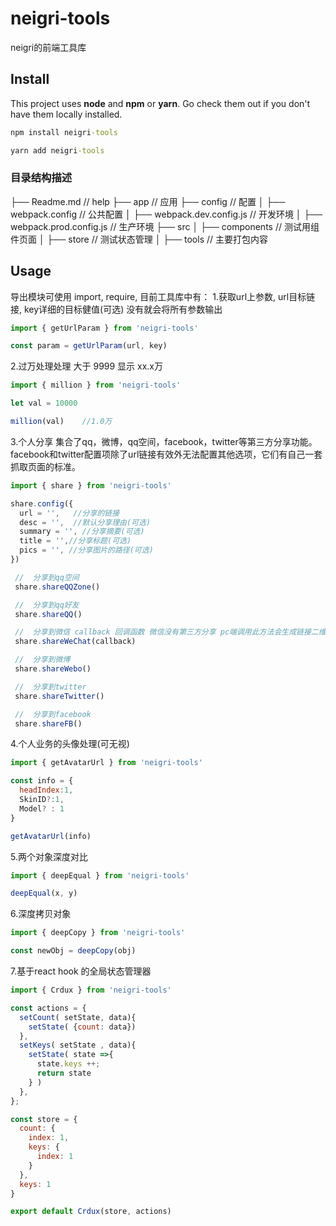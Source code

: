 # neigri-tools
neigri的前端工具库

## Install
This project uses **node** and **npm** or **yarn**. Go check them out if you don't have them locally installed.
```cmd
npm install neigri-tools

yarn add neigri-tools
```
### 目录结构描述
├── Readme.md                   // help
├── app                         // 应用
├── config                      // 配置
│   ├── webpack.config          // 公共配置
│   ├── webpack.dev.config.js   // 开发环境
│   ├── webpack.prod.config.js  // 生产环境
├── src
│   ├── components              // 测试用组件页面
│   ├── store                   // 测试状态管理
│   ├── tools                   // 主要打包内容


## Usage
导出模块可使用 import, require, 目前工具库中有：
1.获取url上参数, url目标链接, key详细的目标健值(可选) 没有就会将所有参数输出
```js
import { getUrlParam } from 'neigri-tools'

const param = getUrlParam(url, key)

```

2.过万处理处理 大于 9999 显示 xx.x万
```js
import { million } from 'neigri-tools'

let val = 10000

million(val)    //1.0万 

```

3.个人分享 集合了qq，微博，qq空间，facebook，twitter等第三方分享功能。
facebook和twitter配置项除了url链接有效外无法配置其他选项，它们有自己一套抓取页面的标准。
```js
import { share } from 'neigri-tools'

share.config({
  url = '',   //分享的链接  
  desc = '',  //默认分享理由(可选)
  summary = '', //分享摘要(可选)
  title = '',//分享标题(可选)
  pics = '', //分享图片的路径(可选)
})

 //  分享到qq空间  
 share.shareQQZone()

 //  分享到qq好友
 share.shareQQ()

 //  分享到微信 callback 回调函数 微信没有第三方分享 pc端调用此方法会生成链接二维码 callback是处理移动调用此方法时的自定义处理
 share.shareWeChat(callback)

 //  分享到微博
 share.shareWebo()

 //  分享到twitter
 share.shareTwitter()

 //  分享到facebook
 share.shareFB()
```

4.个人业务的头像处理(可无视)
```js
import { getAvatarUrl } from 'neigri-tools'

const info = {
  headIndex:1,
  SkinID?:1,
  Model? : 1
}

getAvatarUrl(info)

```

5.两个对象深度对比
```js
import { deepEqual } from 'neigri-tools'

deepEqual(x, y)

```

6.深度拷贝对象
```js
import { deepCopy } from 'neigri-tools'

const newObj = deepCopy(obj)

```

7.基于react hook 的全局状态管理器
```js
import { Crdux } from 'neigri-tools'

const actions = {
  setCount( setState, data){
    setState( {count: data})
  },
  setKeys( setState , data){
    setState( state =>{
      state.keys ++;
      return state
    } )
  },
};

const store = {
  count: {
    index: 1,
    keys: {
      index: 1
    }
  },
  keys: 1
}

export default Crdux(store, actions)

```
